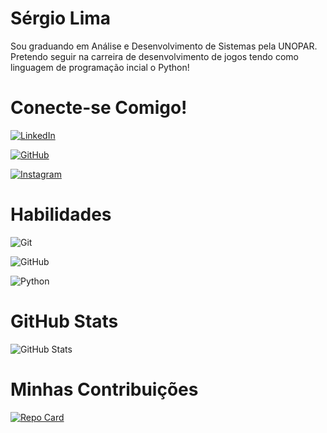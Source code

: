 # Sérgio Lima

Sou graduando em Análise e Desenvolvimento de Sistemas pela UNOPAR. Pretendo seguir na carreira de desenvolvimento de jogos tendo como linguagem de programação incial o Python!

# Conecte-se Comigo!
[![LinkedIn](https://img.shields.io/badge/LinkedIn-000?style=for-the-badge&logo=linkedin&logoColor=0E76A8)](https://www.linkedin.com/in/s%C3%A9rgio-lima-90a818214/)

[![GitHub](https://img.shields.io/badge/GitHbt-000?style=for-the-badge&logo=github&logoColor=white)](https://github.com/sergiodeLima-91)

[![Instagram](https://img.shields.io/badge/Instagram-000?style=for-the-badge&logo=instagram)](https://www.instagram.com/sergiodelima_91/?hl=pt-br)

# Habilidades

![Git](https://img.shields.io/badge/Git-000?style=for-the-badge&logo=git)

![GitHub](https://img.shields.io/badge/GitHUb-000?style=for-the-badge&logo=github)

![Python](https://img.shields.io/badge/Python-000?style=for-the-badge&logo=python)

# GitHub Stats

![GitHub Stats](https://github-readme-stats.vercel.app/api?username=sergiodeLima-91&theme=transparent&bg_color=000&border_color=30A3DC&show_icons=true&icon_color=30A3DC&title_color=E94D5F&text_color=FFF)

# Minhas Contribuições

[![Repo Card](https://github-readme-stats.vercel.app/api/pin/?username=sergiodeLima-91&repo=meus-projetos-em-python&bg_color=000&border_color=30A3DC&show_icons=true&icon_color=30A3DC&title_color=E94D5F&text_color=FFF)](https://github.com/sergiodeLima-91/meus-projetos-em-python)
